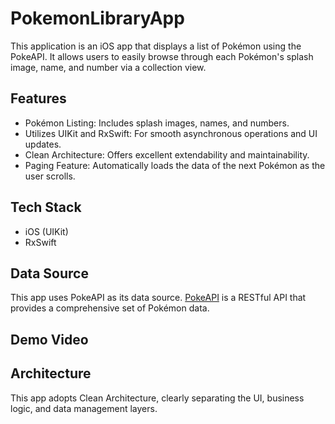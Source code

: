 # PokemonLibraryApp

This application is an iOS app that displays a list of Pokémon using the PokeAPI. It allows users to easily browse through each Pokémon's splash image, name, and number via a collection view.

## Features
- Pokémon Listing: Includes splash images, names, and numbers.
- Utilizes UIKit and RxSwift: For smooth asynchronous operations and UI updates.
- Clean Architecture: Offers excellent extendability and maintainability.
- Paging Feature: Automatically loads the data of the next Pokémon as the user scrolls.

## Tech Stack
- iOS (UIKit)
- RxSwift

## Data Source
This app uses PokeAPI as its data source. [PokeAPI](https://pokeapi.co/docs/v2) is a RESTful API that provides a comprehensive set of Pokémon data.

## Demo Video

## Architecture
This app adopts Clean Architecture, clearly separating the UI, business logic, and data management layers.
